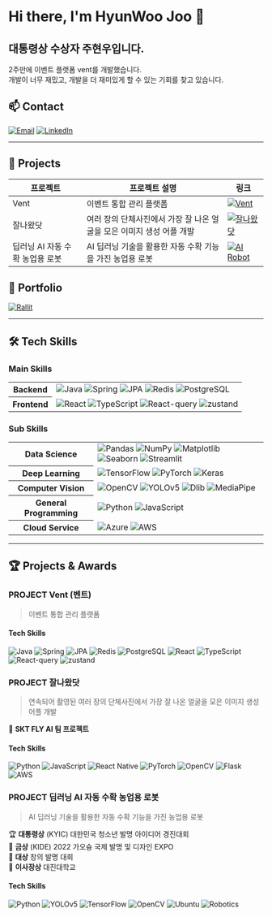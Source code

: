 # Hi there, I'm HyunWoo Joo 👋

## 대통령상 수상자 주현우입니다.

2주만에 이벤트 플랫폼 vent를 개발했습니다.  
개발이 너무 재밌고, 개발을 더 재미있게 할 수 있는 기회를 찾고 있습니다.  

## 📫 Contact
<a href="mailto:youremail@example.com"><img alt="Email" src="https://img.shields.io/badge/Email-D14836.svg?&style=flat&logo=Gmail&logoColor=white"/></a>
<a href="https://www.linkedin.com/in/yourlinkedin/"><img alt="LinkedIn" src="https://img.shields.io/badge/LinkedIn-0077B5.svg?&style=flat&logo=LinkedIn&logoColor=white"/></a>

---

## 📱 Projects 

| 프로젝트 | 프로젝트 설명 | 링크 |
|-------|------------|-----|
| Vent | 이벤트 통합 관리 플랫폼 | [![Vent](https://img.shields.io/badge/Vent-5C3EE8?style=flat&logo=github&logoColor=white)](https://github.com/WOULDU-pres/vent?tab=readme-ov-file) |
| 잘나왔닷 | 여러 장의 단체사진에서 가장 잘 나온 얼굴을 모은 이미지 생성 어플 개발 | [![잘나왔닷](https://img.shields.io/badge/잘나왔닷-EE4C2C?style=flat&logo=github&logoColor=white)](https://github.com/WOULDU-pres/SK_telecom_AI_GroupShot_Project) |
| 딥러닝 AI 자동 수확 농업용 로봇 | AI 딥러닝 기술을 활용한 자동 수확 기능을 가진 농업용 로봇 | [![AI Robot](https://img.shields.io/badge/AI_Robot-6E97F0?style=flat&logo=github&logoColor=white)](https://github.com/WOULDU-pres/robotarm_project) |

## 📄 Portfolio
[![Rallit](https://img.shields.io/badge/Rallit-00A98F?style=flat&logo=notion&logoColor=white)](https://www.rallit.com/hub/resumes/225258/%EC%A3%BC%ED%98%84%EC%9A%B0)

---

## 🛠️ Tech Skills

### Main Skills

<table>
  <tr>
    <th>Backend</th>
    <td>
      <img alt="Java" src="https://img.shields.io/badge/Java-ED8B00?style=flat&logo=openjdk&logoColor=white"/>
      <img alt="Spring" src="https://img.shields.io/badge/Spring-6DB33F?style=flat&logo=spring&logoColor=white"/>
      <img alt="JPA" src="https://img.shields.io/badge/JPA-1E90FF?style=flat&logo=hibernate&logoColor=white"/>
      <img alt="Redis" src="https://img.shields.io/badge/Redis-DC382D?style=flat&logo=redis&logoColor=white"/>
      <img alt="PostgreSQL" src="https://img.shields.io/badge/PostgreSQL-336791?style=flat&logo=postgresql&logoColor=white"/>
    </td>
  </tr>
  <tr>
    <th>Frontend</th>
    <td>
      <img alt="React" src="https://img.shields.io/badge/React-61DAFB?style=flat&logo=react&logoColor=black"/>
      <img alt="TypeScript" src="https://img.shields.io/badge/TypeScript-3178C6?style=flat&logo=typescript&logoColor=white"/>
      <img alt="React-query" src="https://img.shields.io/badge/React_Query-FF4154?style=flat&logo=reactquery&logoColor=white"/>
      <img alt="zustand" src="https://img.shields.io/badge/zustand-333?style=flat&logo=react&logoColor=white"/>
    </td>
  </tr>
</table>

### Sub Skills

<table>
  <tr>
    <th>Data Science</th>
    <td>
      <img alt="Pandas" src="https://img.shields.io/badge/Pandas-150458.svg?&style=flat&logo=Pandas&logoColor=white"/>
      <img alt="NumPy" src="https://img.shields.io/badge/NumPy-013243.svg?&style=flat&logo=NumPy&logoColor=white"/>
      <img alt="Matplotlib" src="https://img.shields.io/badge/Matplotlib-1961AC.svg?&style=flat&logo=Matplotlib&logoColor=white"/>
      <img alt="Seaborn" src="https://img.shields.io/badge/Seaborn-1961AC.svg?&style=flat&logo=Seaborn&logoColor=white"/>
      <img alt="Streamlit" src="https://img.shields.io/badge/Streamlit-FF4B4B.svg?&style=flat&logo=Streamlit&logoColor=white"/>
    </td>
  </tr>
  <tr>
    <th>Deep Learning</th>
    <td>
      <img alt="TensorFlow" src="https://img.shields.io/badge/TensorFlow-FF6F00.svg?&style=flat&logo=TensorFlow&logoColor=white"/>
      <img alt="PyTorch" src="https://img.shields.io/badge/PyTorch-EE4C2C.svg?&style=flat&logo=PyTorch&logoColor=white"/>
      <img alt="Keras" src="https://img.shields.io/badge/Keras-D00000.svg?&style=flat&logo=Keras&logoColor=white"/>
    </td>
  </tr>
  <tr>
    <th>Computer Vision</th>
    <td>
      <img alt="OpenCV" src="https://img.shields.io/badge/OpenCV-5C3EE8.svg?&style=flat&logo=OpenCV&logoColor=white"/>
      <img alt="YOLOv5" src="https://img.shields.io/badge/YOLOv5-000.svg?&style=flat&logo=YOLOv5&logoColor=white"/>
      <img alt="Dlib" src="https://img.shields.io/badge/Dlib-FF6F00.svg?&style=flat&logo=Dlib&logoColor=white"/>
      <img alt="MediaPipe" src="https://img.shields.io/badge/MediaPipe-007BFF.svg?&style=flat&logo=MediaPipe&logoColor=white"/>
    </td>
  </tr>
  <tr>
    <th>General Programming</th>
    <td>
      <img alt="Python" src="https://img.shields.io/badge/Python-3776AB.svg?&style=flat&logo=Python&logoColor=white"/>
      <img alt="JavaScript" src="https://img.shields.io/badge/JavaScript-F7DF1E.svg?&style=flat&logo=JavaScript&logoColor=black"/>
    </td>
  </tr>
  <tr>
    <th>Cloud Service</th>
    <td>
      <img alt="Azure" src="https://img.shields.io/badge/Azure-0089D6.svg?&style=flat&logo=Microsoft-Azure&logoColor=white"/>
      <img alt="AWS" src="https://img.shields.io/badge/AWS-232F3E.svg?&style=flat&logo=Amazon-AWS&logoColor=white"/>
    </td>
  </tr>
</table>

---

## 🏆 Projects & Awards

### PROJECT Vent (벤트)

> 이벤트 통합 관리 플랫폼

#### Tech Skills
<p align="left">
<img alt="Java" src="https://img.shields.io/badge/Java-ED8B00?style=flat&logo=openjdk&logoColor=white"/>
<img alt="Spring" src="https://img.shields.io/badge/Spring-6DB33F?style=flat&logo=spring&logoColor=white"/>
<img alt="JPA" src="https://img.shields.io/badge/JPA-1E90FF?style=flat&logo=hibernate&logoColor=white"/>
<img alt="Redis" src="https://img.shields.io/badge/Redis-DC382D?style=flat&logo=redis&logoColor=white"/>
<img alt="PostgreSQL" src="https://img.shields.io/badge/PostgreSQL-336791?style=flat&logo=postgresql&logoColor=white"/>
<img alt="React" src="https://img.shields.io/badge/React-61DAFB?style=flat&logo=react&logoColor=black"/>
<img alt="TypeScript" src="https://img.shields.io/badge/TypeScript-3178C6?style=flat&logo=typescript&logoColor=white"/>
<img alt="React-query" src="https://img.shields.io/badge/React_Query-FF4154?style=flat&logo=reactquery&logoColor=white"/>
<img alt="zustand" src="https://img.shields.io/badge/zustand-333?style=flat&logo=react&logoColor=white"/>
</p>

### PROJECT 잘나왔닷

> 연속되어 촬영된 여러 장의 단체사진에서 가장 잘 나온 얼굴을 모은 이미지 생성 어플 개발

🌟 **SKT FLY AI 팀 프로젝트**

#### Tech Skills
<p align="left">
<img alt="Python" src="https://img.shields.io/badge/Python-3776AB.svg?&style=flat&logo=Python&logoColor=white"/>
<img alt="JavaScript" src="https://img.shields.io/badge/JavaScript-F7DF1E.svg?&style=flat&logo=JavaScript&logoColor=black"/>
<img alt="React Native" src="https://img.shields.io/badge/React_Native-61DAFB.svg?&style=flat&logo=React&logoColor=black"/>
<img alt="PyTorch" src="https://img.shields.io/badge/PyTorch-EE4C2C.svg?&style=flat&logo=PyTorch&logoColor=white"/>
<img alt="OpenCV" src="https://img.shields.io/badge/OpenCV-5C3EE8.svg?&style=flat&logo=OpenCV&logoColor=white"/>
<img alt="Flask" src="https://img.shields.io/badge/Flask-000000.svg?&style=flat&logo=Flask&logoColor=white"/>
<img alt="AWS" src="https://img.shields.io/badge/AWS-232F3E.svg?&style=flat&logo=Amazon-AWS&logoColor=white"/>
</p>

### PROJECT 딥러닝 AI 자동 수확 농업용 로봇

> AI 딥러닝 기술을 활용한 자동 수확 기능을 가진 농업용 로봇

🏆 **대통령상** (KYIC) 대한민국 청소년 발명 아이디어 경진대회  
🏅 **금상** (KIDE) 2022 가오슝 국제 발명 및 디자인 EXPO  
🏅 **대상** 창의 발명 대회  
🏅 **이사장상** 대진대학교  

#### Tech Skills
<p align="left">
<img alt="Python" src="https://img.shields.io/badge/Python-3776AB.svg?&style=flat&logo=Python&logoColor=white"/>
<img alt="YOLOv5" src="https://img.shields.io/badge/YOLOv5-000.svg?&style=flat&logo=YOLOv5&logoColor=white"/>
<img alt="TensorFlow" src="https://img.shields.io/badge/TensorFlow-FF6F00.svg?&style=flat&logo=TensorFlow&logoColor=white"/>
<img alt="OpenCV" src="https://img.shields.io/badge/OpenCV-5C3EE8.svg?&style=flat&logo=OpenCV&logoColor=white"/>
<img alt="Ubuntu" src="https://img.shields.io/badge/Ubuntu-E95420.svg?&style=flat&logo=Ubuntu&logoColor=white"/>
<img alt="Robotics" src="https://img.shields.io/badge/Robotics-6E97F0.svg?&style=flat&logo=Robotics&logoColor=white"/>
</p>
